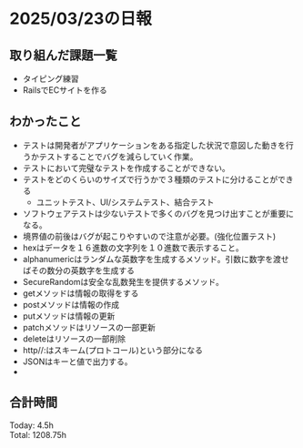 # 2025/03/23の日報
## 取り組んだ課題一覧
* タイピング練習
*  RailsでECサイトを作る
## わかったこと
* テストは開発者がアプリケーションをある指定した状況で意図した動きを行うかテストすることでバグを減らしていく作業。
* テストにおいて完璧なテストを作成することができない。
* テストをどのくらいのサイズで行うかで３種類のテストに分けることができる
  * ユニットテスト、UI/システムテスト、結合テスト
*  ソフトウェアテストは少ないテストで多くのバグを見つけ出すことが重要になる。
*  境界値の前後はバグが起こりやすいので注意が必要。(強化位置テスト)
*  hexはデータを１６進数の文字列を１０進数で表示すること。
*  alphanumericはランダムな英数字を生成するメソッド。引数に数字を渡せばその数分の英数字を生成する
*  SecureRandomは安全な乱数発生を提供するメソッド。
*  getメソッドは情報の取得をする
*  postメソッドは情報の作成
*  putメソッドは情報の更新
*  patchメソッドはリソースの一部更新
*  deleteはリソースの一部削除
*  http//:はスキーム(プロトコール)という部分になる
*  JSONはキーと値で出力する。
*  
##  合計時間 
Today: 4.5h<br>
Total: 1208.75h
